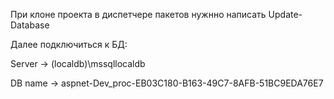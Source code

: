 ﻿При клоне проекта в диспетчере пакетов нужнно написать Update-Database

Далее подключиться к БД:

Server -> (localdb)\mssqllocaldb

DB name -> aspnet-Dev_proc-EB03C180-B163-49C7-8AFB-51BC9EDA76E7